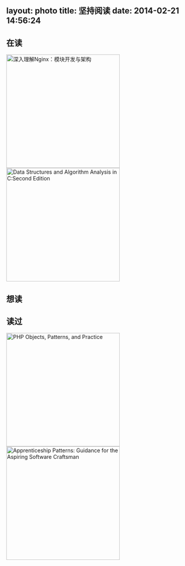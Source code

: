 layout: photo
title: 坚持阅读
date: 2014-02-21 14:56:24
---

## 在读

<img src="/images/deep-into-nginx.jpg" alt="深入理解Nginx：模块开发与架构" width="300" />

<img src="http://img3.douban.com/lpic/s1106991.jpg" alt="Data Structures and Algorithm Analysis in C:Second Edition" width="300" />

## 想读



## 读过

<img src="http://img3.douban.com/lpic/s4261122.jpg" alt="PHP Objects, Patterns, and Practice" width="300" />

<img src="http://img3.douban.com/lpic/s27179973.jpg" alt="Apprenticeship Patterns: Guidance for the Aspiring Software Craftsman" width="300" />

